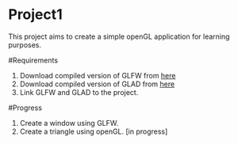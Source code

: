# Project1
This project aims to create a simple openGL application for learning purposes.

#Requirements
1. Download compiled version of GLFW from [here](http://www.glfw.org/download.html)							
2. Download compiled version of GLAD from [here](http://glad.dav1d.de/)
3. Link GLFW and GLAD to the project.

#Progress
1. Create a window using GLFW.
2. Create a triangle using openGL. [in progress]